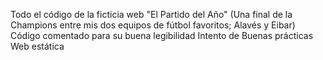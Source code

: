 Todo el código de la ficticia web "El Partido del Año" (Una final de la Champions entre mis dos equipos de fútbol favoritos; Alavés y Eibar)
Código comentado para su buena legibilidad
Intento de Buenas prácticas
Web estática
